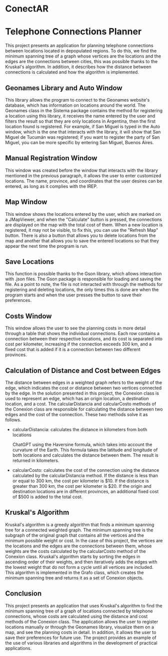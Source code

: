 # ConectAR

<!DOCTYPE html>
<html>
<body>
	<h1>Telephone Connections Planner</h1>
	<p>This project presents an application for planning telephone connections between locations located in depopulated regions. To do this, we find the minimum spanning tree of a graph whose vertices are the locations and the edges are the connections between cities, this was possible thanks to the Kruskal's algorithm. In addition, it describes how the distance between connections is calculated and how the algorithm is implemented.</p>
	<h2>Geonames Library and Auto Window</h2>
	<p>This library allows the program to connect to the Geonames website's database, which has information on locations around the world. The Geonames class in the Sistema package contains the method for registering a location using this library, it receives the name entered by the user and filters the result so that they are only locations in Argentina, then the first location found is registered. For example, if San Miguel is typed in the Auto window, which is the one that interacts with the library, it will show that San Miguel de Tucumán was registered; if you want to register the party of San Miguel, you can be more specific by entering San Miguel, Buenos Aires.</p>
	<h2>Manual Registration Window</h2>
	<p>This window was created before the window that interacts with the library mentioned in the previous paragraph, it allows the user to enter customized locations. The name, province, and coordinates that the user desires can be entered, as long as it complies with the IREP.</p>
	<h2>Map Window</h2>
	<p>This window shows the locations entered by the user, which are marked on a JMapViewer, and when the "Calculate" button is pressed, the connections are displayed on the map with the total cost of them. When a new location is registered, it may not be visible, to fix this, you can use the "Refresh Map" button. There is also a button that allows you to delete locations from the map and another that allows you to save the entered locations so that they appear the next time the program is run.</p>
	<h2>Save Locations</h2>
	<p>This function is possible thanks to the Gson library, which allows interaction with .json files. The Gson package is responsible for loading and saving the file. As a point to note, the file is not interacted with through the methods for registering and deleting locations, the only times this is done are when the program starts and when the user presses the button to save their preferences.</p>
	<h2>Costs Window</h2>
	<p>This window allows the user to see the planning costs in more detail through a table that shows the individual connections. Each row contains a connection between their respective locations, and its cost is separated into cost per kilometer, increasing if the connection exceeds 300 km, and a fixed cost that is added if it is a connection between two different provinces.</p>
	<h2>Calculation of Distance and Cost between Edges</h2>
	<p>The distance between edges in a weighted graph refers to the weight of the edge, which indicates the cost or distance between two vertices connected by the edge. In the solution presented in this project, the Conexion class is used to represent an edge, which has an origin location, a destination location, and a cost. The calcularDistancia and calcularCosto methods of the Conexion class are responsible for calculating the distance between two edges and the cost of the connection. These two methods solve it as follows.</p>
	<ul>
		<li>calcularDistancia: calculates the distance in kilometers from both locations

ChatGPT
using the Haversine formula, which takes into account the curvature of the Earth. This formula takes the latitude and longitude of both locations and calculates the distance between them. The result is returned in kilometers.</li>
<li>calcularCosto: calculates the cost of the connection using the distance calculated by the calcularDistancia method. If the distance is less than or equal to 300 km, the cost per kilometer is $10. If the distance is greater than 300 km, the cost per kilometer is $20. If the origin and destination locations are in different provinces, an additional fixed cost of $500 is added to the total cost.</li>
</ul>
<h2>Kruskal's Algorithm</h2>
<p>Kruskal's algorithm is a greedy algorithm that finds a minimum spanning tree for a connected weighted graph. The minimum spanning tree is the subgraph of the original graph that contains all the vertices and the minimum possible weight or cost. In the case of this project, the vertices are the locations and the edges are the connections between them, whose weights are the costs calculated by the calcularCosto method of the Conexion class. Kruskal's algorithm starts by sorting the edges in ascending order of their weights, and then iteratively adds the edges with the lowest weight that do not form a cycle until all vertices are included. This algorithm is implemented in the Grafo class, which creates the minimum spanning tree and returns it as a set of Conexion objects.</p>
<h2>Conclusion</h2>
<p>This project presents an application that uses Kruskal's algorithm to find the minimum spanning tree of a graph of locations connected by telephone connections, whose costs are calculated using the distance and cost methods of the Conexion class. The application allows the user to register locations manually or through the Geonames library, visualize them on a map, and see the planning costs in detail. In addition, it allows the user to save their preferences for future use. The project provides an example of the use of various libraries and algorithms in the development of practical applications.</p>

</body>
</html>
